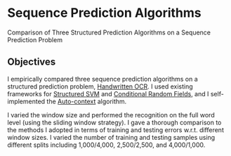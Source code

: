 # Sequence Prediction Algorithms
Comparison of Three Structured Prediction Algorithms on a Sequence Prediction Problem

## Objectives
I empirically compared three sequence prediction algorithms on a structured prediction problem, [Handwritten OCR](https://ai.stanford.edu/~btaskar/ocr/). I used existing frameworks for [Structured SVM](https://jmlr.org/papers/volume6/tsochantaridis05a/tsochantaridis05a.pdf) and [Conditional Random Fields](https://repository.upenn.edu/cgi/viewcontent.cgi?article=1162&context=cis_papers), and I self-implemented the [Auto-context](http://pages.ucsd.edu/~ztu/publication/cvpr08_autocontext.pdf) algorithm.  

I varied the window size and performed the recognition on the full word level (using the sliding window strategy). I gave a thorough comparison to the methods I adopted in terms of training and testing errors w.r.t. different window sizes. I varied the number of training and testing samples using different splits including 1,000/4,000, 2,500/2,500, and 4,000/1,000. 
